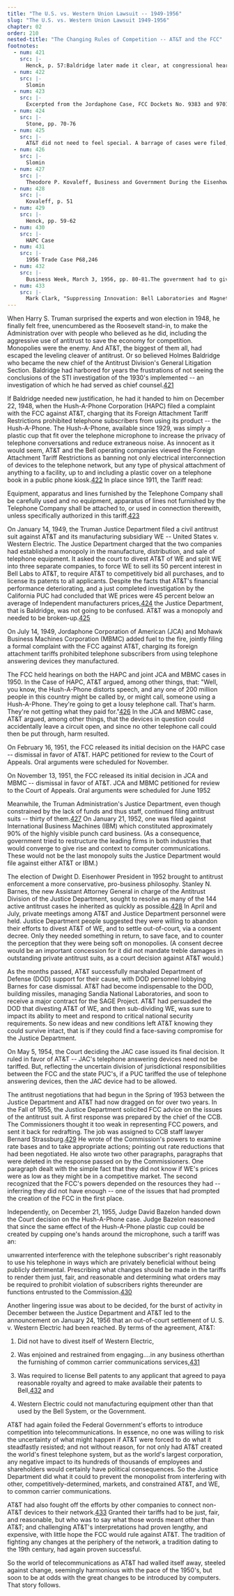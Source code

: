 ```yaml
---
title: "The U.S. vs. Western Union Lawsuit -- 1949-1956"
slug: "The U.S. vs. Western Union Lawsuit 1949-1956"
chapter: 02
order: 210
nested-title: "The Changing Rules of Competition -- AT&T and the FCC"
footnotes:
  - num: 421
    src: |-
      Henck, p. 57:Baldridge later made it clear, at congressional hearings long after he left the government and after the case ended with a consent decree, that the complaint had been largely his personal project.
  - num: 422
    src: |-
      Slomin
  - num: 423
    src: |-
      Excerpted from the Jordaphone Case, FCC Dockets No. 9383 and 9701
  - num: 424
    src: |-
      Stone, pp. 70-76
  - num: 425
    src: |-
      AT&T did not need to feel special. A barrage of cases were filed, including against many companies. Stone p. 69
  - num: 426
    src: |-
      Slomin
  - num: 427
    src: |-
      Theodore P. Kovaleff, Business and Government During the Eisenhower Administration, Ohio University Press, 1980. p. 11
  - num: 428
    src: |-
      Kovaleff, p. 51
  - num: 429
    src: |-
      Henck, pp. 59-62
  - num: 430
    src: |-
      HAPC Case
  - num: 431
    src: |-
      1956 Trade Case P68,246
  - num: 432
    src: |-
      Business Week, March 3, 1956, pp. 80-81.The government had to give up any idea of splitting up Western Electric in return for the broad patent relief it thought was needed to break AT&T's strong position. And to preserve its corporate setup, AT&T had to agree to free its patents to all comers.Author: It is debatable whether this resulted in new behavior, for AT&T already had a liberal licensing policy, and even moved aggressively to transfer technology, such as in the case of the transistor.
  - num: 433
    src: |-
      Mark Clark, "Suppressing Innovation: Bell Laboratories and Magnetic Recording," Technology and Culture, 1993, p 535. Clark writes that the attitude of AT&T continued to be: "To provide universal service at a superior level of quality became AT&T's formula for corporate prosperity. Such quality service, AT&T management believed, could only be insured if AT&T had control over every part of the telephone network and everything attached to it. Any technical innovation that might affect service was treated by AT&T with suspicion....It had consistently fought against the attachment to its circuits of devices it did not control."
---
```


When Harry S. Truman surprised the experts and won election in 1948, he finally felt free, unencumbered as the Roosevelt stand-in, to make the Administration over with people who believed as he did, including the aggressive use of antitrust to save the economy for competition. Monopolies were the enemy. And AT&T, the biggest of them all, had escaped the leveling cleaver of antitrust. Or so believed Holmes Baldridge who became the new chief of the Antitrust Division's General Litigation Section. Baldridge had harbored for years the frustrations of not seeing the conclusions of the STI investigation of the 1930's implemented -- an investigation of which he had served as chief counsel.<a name="fnloc421" href="#fn421">421</a> 

If Baldridge needed new justification, he had it handed to him on December 22, 1948, when the Hush-A-Phone Corporation (HAPC) filed a complaint with the FCC against AT&T, charging that its Foreign Attachment Tariff Restrictions prohibited telephone subscribers from using its product -- the Hush-A-Phone. The Hush-A-Phone, available since 1929, was simply a plastic cup that fit over the telephone microphone to increase the privacy of telephone conversations and reduce extraneous noise. As innocent as it would seem, AT&T and the Bell operating companies viewed the Foreign Attachment Tariff Restrictions as banning not only electrical interconnection of devices to the telephone network, but any type of physical attachment of anything to a facility, up to and including a plastic cover on a telephone book in a public phone kiosk.<a name="fnloc422" href="#fn422">422</a> In place since 1911, the Tariff read:

Equipment, apparatus and lines furnished by the Telephone Company shall be carefully used and no equipment, apparatus of lines not furnished by the Telephone Company shall be attached to, or used in connection therewith, unless specifically authorized in this tariff.<a name="fnloc423" href="#fn423">423</a> 

On January 14, 1949, the Truman Justice Department filed a civil antitrust suit against AT&T and its manufacturing subsidiary WE -- United States v. Western Electric. The Justice Department charged that the two companies had established a monopoly in the manufacture, distribution, and sale of telephone equipment. It asked the court to divest AT&T of WE and split WE into three separate companies, to force WE to sell its 50 percent interest in Bell Labs to AT&T, to require AT&T to competitively bid all purchases, and to license its patents to all applicants. Despite the facts that AT&T's financial performance deteriorating, and a just completed investigation by the California PUC had concluded that WE prices were 45 percent below an average of Independent manufacturers prices,<a name="fnloc424" href="#fn424">424</a> the Justice Department, that is Baldridge, was not going to be confused. AT&T was a monopoly and needed to be broken-up.<a name="fnloc425" href="#fn425">425</a> 

On July 14, 1949, Jordaphone Corporation of American (JCA) and Mohawk Business Machines Corporation (MBMC) added fuel to the fire, jointly filing a formal complaint with the FCC against AT&T, charging its foreign attachment tariffs prohibited telephone subscribers from using telephone answering devices they manufactured.

The FCC held hearings on both the HAPC and joint JCA and MBMC cases in 1950. In the Case of HAPC, AT&T argued, among other things, that: "Well, you know, the Hush-A-Phone distorts speech, and any one of 200 million people in this country might be called by, or might call, someone using a Hush-A-Phone. They're going to get a lousy telephone call. That's harm. They're not getting what they paid for."<a name="fnloc426" href="#fn426">426</a> In the JCA and MBMC case, AT&T argued, among other things, that the devices in question could accidentally leave a circuit open, and since no other telephone call could then be put through, harm resulted.

On February 16, 1951, the FCC released its initial decision on the HAPC case -- dismissal in favor of AT&T. HAPC petitioned for review to the Court of Appeals. Oral arguments were scheduled for November.

On November 13, 1951, the FCC released its initial decision in JCA and MBMC -- dismissal in favor of AT&T. JCA and MBMC petitioned for review to the Court of Appeals. Oral arguments were scheduled for June 1952

Meanwhile, the Truman Administration's Justice Department, even though constrained by the lack of funds and thus staff, continued filing antitrust suits -- thirty of them.<a name="fnloc427" href="#fn427">427</a> On January 21, 1952, one was filed against International Business Machines (IBM) which constituted approximately 90% of the highly visible punch card business. (As a consequence, government tried to restructure the leading firms in both industries that would converge to give rise and context to computer communications. These would not be the last monopoly suits the Justice Department would file against either AT&T or IBM.)

The election of Dwight D. Eisenhower President in 1952 brought to antitrust enforcement a more conservative, pro-business philosophy. Stanley N. Barnes, the new Assistant Attorney General in charge of the Antitrust Division of the Justice Department, sought to resolve as many of the 144 active antitrust cases he inherited as quickly as possible.<a name="fnloc428" href="#fn428">428</a> In April and July, private meetings among AT&T and Justice Department personnel were held. Justice Department people suggested they were willing to abandon their efforts to divest AT&T of WE, and to settle out-of-court, via a consent decree. Only they needed something in return, to save face, and to counter the perception that they were being soft on monopolies. (A consent decree would be an important concession for it did not mandate treble damages in outstanding private antitrust suits, as a court decision against AT&T would.)

As the months passed, AT&T successfully marshaled Department of Defense (DOD) support for their cause, with DOD personnel lobbying Barnes for case dismissal. AT&T had become indispensable to the DOD, building missiles, managing Sandia National Laboratories, and soon to receive a major contract for the SAGE Project. AT&T had persuaded the DOD that divesting AT&T of WE, and then sub-dividing WE, was sure to impact its ability to meet and respond to critical national security requirements. So new ideas and new conditions left AT&T knowing they could survive intact, that is if they could find a face-saving compromise for the Justice Department.

On May 5, 1954, the Court deciding the JAC case issued its final decision. It ruled in favor of AT&T -- JAC's telephone answering devices need not be tariffed. But, reflecting the uncertain division of jurisdictional responsibilities between the FCC and the state PUC's, if a PUC tariffed the use of telephone answering devices, then the JAC device had to be allowed.

The antitrust negotiations that had begun in the Spring of 1953 between the Justice Department and AT&T had now dragged on for over two years. In the Fall of 1955, the Justice Department solicited FCC advice on the issues of the antitrust suit. A first response was prepared by the chief of the CCB. The Commissioners thought it too weak in representing FCC powers, and sent it back for redrafting. The job was assigned to CCB staff lawyer Bernard Strassburg.<a name="fnloc429" href="#fn429">429</a> He wrote of the Commission's powers to examine rate bases and to take appropriate actions; pointing out rate reductions that had been negotiated. He also wrote two other paragraphs, paragraphs that were deleted in the response passed on by the Commissioners. One paragraph dealt with the simple fact that they did not know if WE's prices were as low as they might be in a competitive market. The second recognized that the FCC's powers depended on the resources they had -- inferring they did not have enough -- one of the issues that had prompted the creation of the FCC in the first place.

Independently, on December 21, 1955, Judge David Bazelon handed down the Court decision on the Hush-A-Phone case. Judge Bazelon reasoned that since the same effect of the Hush-A-Phone plastic cup could be created by cupping one's hands around the microphone, such a tariff was an:

unwarrented interference with the telephone subscriber's right reasonably to use his telephone in ways which are privately beneficial without being publicly detrimental. Prescribing what changes should be made in the tariffs to render them just, fair, and reasonable and determining what orders may be required to prohibit violation of subscribers rights thereunder are functions entrusted to the Commission.<a name="fnloc430" href="#fn430">430</a> 

Another lingering issue was about to be decided, for the burst of activity in December between the Justice Department and AT&T led to the announcement on January 24, 1956 that an out-of-court settlement of U. S. v. Western Electric had been reached. By terms of the agreement, AT&T:

1. Did not have to divest itself of Western Electric,

2. Was enjoined and restrained from engaging....in any business otherthan the furnishing of common carrier communications services,<a name="fnloc431" href="#fn431">431</a> 

3. Was required to license Bell patents to any applicant that agreed to paya reasonable royalty and agreed to make available their patents to Bell,<a name="fnloc432" href="#fn432">432</a> and

4. Western Electric could not manufacturing equipment other than that used by the Bell System, or the Government.

AT&T had again foiled the Federal Government's efforts to introduce competition into telecommunications. In essence, no one was willing to risk the uncertainty of what might happen if AT&T were forced to do what it steadfastly resisted; and not without reason, for not only had AT&T created the world's finest telephone system, but as the world's largest corporation, any negative impact to its hundreds of thousands of employees and shareholders would certainly have political consequences. So the Justice Department did what it could to prevent the monopolist from interfering with other, competitively-determined, markets, and constrained AT&T, and WE, to common carrier communications.

AT&T had also fought off the efforts by other companies to connect non-AT&T devices to their network.<a name="fnloc433" href="#fn433">433</a> Granted their tariffs had to be just, fair, and reasonable, but who was to say what those words meant other than AT&T; and challenging AT&T's interpretations had proven lengthy, and expensive, with little hope the FCC would rule against AT&T. The tradition of fighting any changes at the periphery of the network, a tradition dating to the 19th century, had again proven successful.

So the world of telecommunications as AT&T had walled itself away, steeled against change, seemingly harmonious with the pace of the 1950's, but soon to be at odds with the great changes to be introduced by computers. That story follows.
